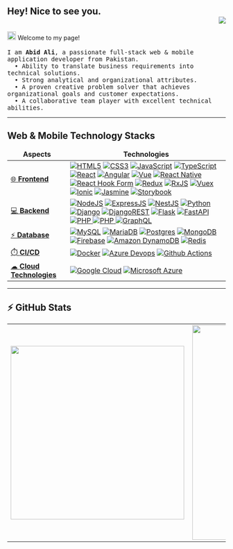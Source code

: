 ## Hey! Nice to see you. <div align = 'right'>![](https://komarev.com/ghpvc/?username=chris-trapstar&color=yellow)</div>

<p><img src="https://raw.githubusercontent.com/iampavangandhi/iampavangandhi/master/gifs/Hi.gif" width="20px" style="max-width:100%;"> Welcome to my page!
<br />
<br />
	<samp>
	I am <b>Abid Ali</b>, a passionate full-stack web & mobile application developer from Pakistan. <br/>
  &nbsp; • Ability to translate business requirements into technical solutions.<br />
  &nbsp; • Strong analytical and organizational attributes.<br />
  &nbsp; • A proven creative problem solver that achieves organizational goals and customer expectations.<br />
  &nbsp; • A collaborative team player with excellent technical abilities.<br />
	</samp>

---


<h2> Web & Mobile Technology Stacks</h2>

<table>
  <thead align="center">
    <tr border: none;>
      <td><b>Aspects</b></td>
      <td><b>Technologies</b></td>
    </tr>
  </thead>
  <tbody>
    <tr>
      <td>
        <a href="https://developer.mozilla.org/en-US/docs/Learn/Front-end_web_developer" rel="nofollow">
          🌐 <b>Frontend</b>
        </a>
      </td>
      <td>
	      <a href="https://developer.mozilla.org/en-US/docs/Glossary/HTML5" rel="nofollow">
        <img alt="HTML5" src="https://img.shields.io/badge/HTML5-E34F26?style=for-the-badge&logo=html5&logoColor=white" data-canonical-src="https://img.shields.io/badge/HTML5-E34F26?style=for-the-badge&logo=html5&logoColor=white" style="max-width: 100%;"/></a>
	      <a href="https://developer.mozilla.org/en-US/docs/Web/CSS" rel="nofollow">
        <img alt="CSS3" src="https://img.shields.io/badge/CSS3-1572B6?style=for-the-badge&logo=css3&logoColor=white" data-canonical-src="https://img.shields.io/badge/CSS3-1572B6?style=for-the-badge&logo=css3&logoColor=white" style="max-width: 100%;"/></a>
	      <a href="https://developer.mozilla.org/en-US/docs/Web/JavaScript" rel="nofollow">
        <img alt="JavaScript" src="https://img.shields.io/badge/JavaScript-323330?style=for-the-badge&logo=javascript&logoColor=F7DF1E" data-canonical-src="https://img.shields.io/badge/JavaScript-323330?style=for-the-badge&logo=javascript&logoColor=F7DF1E" style="max-width: 100%;"/></a>
	      <a href="https://www.typescriptlang.org/" rel="nofollow">
        <img alt="TypeScript" src="https://img.shields.io/badge/TypeScript-007ACC?style=for-the-badge&logo=typescript&logoColor=white" data-canonical-src="https://img.shields.io/badge/TypeScript-007ACC?style=for-the-badge&logo=typescript&logoColor=white" style="max-width: 100%;"/></a>
	      <a href="https://reactjs.org/" rel="nofollow">
        <img alt="React" src="https://img.shields.io/badge/React-20232A?style=for-the-badge&logo=react&logoColor=61DAFB" data-canonical-src="https://img.shields.io/badge/React-20232A?style=for-the-badge&logo=react&logoColor=61DAFB" style="max-width: 100%;"/></a>
	      <a href="https://angular.io/" rel="nofollow">
        <img alt="Angular" src="https://img.shields.io/badge/Angular-DD0031?style=for-the-badge&logo=angular&logoColor=white" data-canonical-src="https://img.shields.io/badge/Angular-DD0031?style=for-the-badge&logo=angular&logoColor=white" style="max-width: 100%;"/></a>
        <a href="https://vuejs.org/" rel="nofollow">
        <img alt="Vue" src="https://img.shields.io/badge/Vue.js-35495E?style=for-the-badge&logo=vuedotjs&logoColor=4FC08D"
        data-canonical-src="https://img.shields.io/badge/Vue.js-35495E?style=for-the-badge&logo=vuedotjs&logoColor=4FC08D"
        style="max-width: 100%;"/></a>
        <a href="https://reactnative.dev/" rel="nofollow">
        <img alt="React Native" src="https://img.shields.io/badge/react_native-%2320232a.svg?style=for-the-badge&logo=react&logoColor=%2361DAFB"
        data-canonical-src="https://img.shields.io/badge/react_native-%2320232a.svg?style=for-the-badge&logo=react&logoColor=%2361DAFB"
        style="max-width: 100%;"/></a>
        <a href="https://react-hook-form.com/" rel="nofollow">
        <img alt="React Hook Form" src="https://img.shields.io/badge/React%20Hook%20Form-%23EC5990.svg?style=for-the-badge&logo=reacthookform&logoColor=white"
        data-canonical-src="https://img.shields.io/badge/React%20Hook%20Form-%23EC5990.svg?style=for-the-badge&logo=reacthookform&logoColor=white"
        style="max-width: 100%;"/></a>
        <a href="https://redux.js.org/" rel="nofollow">
        <img alt="Redux" src="https://img.shields.io/badge/redux-%23593d88.svg?style=for-the-badge&logo=redux&logoColor=white"
        data-canonical-src="https://img.shields.io/badge/redux-%23593d88.svg?style=for-the-badge&logo=redux&logoColor=white"
        style="max-width: 100%;"/></a>
        <a href="https://rxjs.dev/" rel="nofollow">
        <img alt="RxJS" src="https://img.shields.io/badge/rxjs-%23B7178C.svg?style=for-the-badge&logo=reactivex&logoColor=white"
        data-canonical-src="https://img.shields.io/badge/rxjs-%23B7178C.svg?style=for-the-badge&logo=reactivex&logoColor=white"
        style="max-width: 100%;"/></a>
        <a href="https://vuex.vuejs.org/" rel="nofollow">
        <img alt="Vuex" src="https://img.shields.io/badge/Vuetify-1867C0?style=for-the-badge&logo=vuetify&logoColor=AEDDFF"
        data-canonical-src="https://img.shields.io/badge/Vuetify-1867C0?style=for-the-badge&logo=vuetify&logoColor=AEDDFF"
        style="max-width: 100%;"/></a>
        <a href="https://vuex.vuejs.org/" rel="nofollow">
        <img alt="Ionic" src="https://img.shields.io/badge/Ionic-%233880FF.svg?style=for-the-badge&logo=Ionic&logoColor=white"
        data-canonical-src="https://img.shields.io/badge/Ionic-%233880FF.svg?style=for-the-badge&logo=Ionic&logoColor=white"
        style="max-width: 100%;"/></a>
	      <a href="https://jasmine.github.io/" rel="nofollow">
        <img alt="Jasmine" src="https://img.shields.io/badge/Jasmine-8A4182?style=for-the-badge&logo=Jasmine&logoColor=white" data-canonical-src="https://img.shields.io/badge/Jasmine-8A4182?style=for-the-badge&logo=Jasmine&logoColor=white" style="max-width: 100%;"/></a>
        <a href="https://storybook.js.org/" rel="nofollow">
        <img alt="Storybook" src="https://img.shields.io/badge/-Storybook-FF4785?style=for-the-badge&logo=storybook&logoColor=white" data-canonical-src="https://img.shields.io/badge/-Storybook-FF4785?style=for-the-badge&logo=storybook&logoColor=white" style="max-width: 100%;"/></a>
      </td>
    </tr>
	  <tr>
      <td>
        <a href="https://www.techopedia.com/definition/29568/back-end-developer#:~:text=A%20back%2Dend%20developer%20is,front%2Dend%20application%20or%20system." rel="nofollow">
          💻 <b>Backend</b>
        </a>
      </td>
      <td>
	      <a href="https://nodejs.org/en/" rel="nofollow">
        <img alt="NodeJS" src="https://img.shields.io/badge/Node.js-339933?style=for-the-badge&logo=nodedotjs&logoColor=white" data-canonical-src="https://img.shields.io/badge/Node.js-339933?style=for-the-badge&logo=nodedotjs&logoColor=white" style="max-width: 100%;"/></a>
	      <a href="https://expressjs.com/" rel="nofollow">
        <img alt="ExpressJS" src="https://img.shields.io/badge/Express.js-000000?style=for-the-badge&logo=express&logoColor=white" data-canonical-src="https://img.shields.io/badge/Express.js-000000?style=for-the-badge&logo=express&logoColor=white" style="max-width: 100%;"/></a>
	      <a href="https://nestjs.com/" rel="nofollow">
        <img alt="NestJS" src="https://img.shields.io/badge/nestjs-E0234E?style=for-the-badge&logo=nestjs&logoColor=white" data-canonical-src="https://img.shields.io/badge/nestjs-E0234E?style=for-the-badge&logo=nestjs&logoColor=white" style="max-width: 100%;"/></a>
        <a href="https://www.python.org/" rel="nofollow">
        <img alt="Python" src="https://img.shields.io/badge/python-3670A0?style=for-the-badge&logo=python&logoColor=ffdd54" data-canonical-src="https://img.shields.io/badge/python-3670A0?style=for-the-badge&logo=python&logoColor=ffdd54" style="max-width: 100%;"/></a>
        <a href="https://www.djangoproject.com/" rel="nofollow">
        <img alt="Django" src="https://img.shields.io/badge/django-%23092E20.svg?style=for-the-badge&logo=django&logoColor=white" data-canonical-src="https://img.shields.io/badge/django-%23092E20.svg?style=for-the-badge&logo=django&logoColor=white" style="max-width: 100%;"/></a>
        <a href="https://www.django-rest-framework.org/" rel="nofollow">
        <img alt="DjangoREST" src="https://img.shields.io/badge/DJANGO-REST-ff1709?style=for-the-badge&logo=django&logoColor=white&color=ff1709&labelColor=gray" data-canonical-src="https://img.shields.io/badge/DJANGO-REST-ff1709?style=for-the-badge&logo=django&logoColor=white&color=ff1709&labelColor=gray" style="max-width: 100%;"/></a>
        <a href="https://flask.palletsprojects.com/" rel="nofollow">
        <img alt="Flask" src="https://img.shields.io/badge/flask-%23000.svg?style=for-the-badge&logo=flask&logoColor=white" data-canonical-src="https://img.shields.io/badge/flask-%23000.svg?style=for-the-badge&logo=flask&logoColor=white" style="max-width: 100%;"/></a>
        <a href="https://fastapi.tiangolo.com/" rel="nofollow">
        <img alt="FastAPI" src="https://img.shields.io/badge/FastAPI-005571?style=for-the-badge&logo=fastapi" data-canonical-src="https://img.shields.io/badge/FastAPI-005571?style=for-the-badge&logo=fastapi" style="max-width: 100%;"/>
        </a>
        <a href="https://www.php.net/" rel="nofollow">
        <img alt="PHP" src="https://img.shields.io/badge/php-%23777BB4.svg?style=for-the-badge&logo=php&logoColor=white" data-canonical-src="https://img.shields.io/badge/php-%23777BB4.svg?style=for-the-badge&logo=php&logoColor=white" style="max-width: 100%;"/>
        </a>
        <a href="https://laravel.com/" rel="nofollow">
        <img alt="PHP" src="https://img.shields.io/badge/laravel-%23FF2D20.svg?style=for-the-badge&logo=laravel&logoColor=white" data-canonical-src="https://img.shields.io/badge/laravel-%23FF2D20.svg?style=for-the-badge&logo=laravel&logoColor=white" style="max-width: 100%;"/>
        </a>
	      <a href="https://www.twilio.com/" rel="nofollow">
        <img alt="GraphQL" src="https://img.shields.io/badge/-GraphQL-E10098?style=for-the-badge&logo=graphql&logoColor=white" data-canonical-src="https://img.shields.io/badge/-GraphQL-E10098?style=for-the-badge&logo=graphql&logoColor=white" style="max-width: 100%;"/></a>
	    </td>
    </tr>
    <tr>
      <td>
        <a href="https://www.techtarget.com/searchdatamanagement/definition/database#:~:text=A%20database%20is%20information%20that,data%2C%20financials%20and%20product%20information.">
        ⚡ <b>Database</b>
        </a>
      </td>
      <td>
	      <a href="https://www.mysql.com/" rel="nofollow">
        <img alt="MySQL" src="https://img.shields.io/badge/MySQL-005C84?style=for-the-badge&logo=mysql&logoColor=white" data-canonical-src="https://img.shields.io/badge/MySQL-005C84?style=for-the-badge&logo=mysql&logoColor=white" style="max-width: 100%;"/></a>
	      <a href="https://mariadb.com/" rel="nofollow">
        <img alt="MariaDB" src="https://img.shields.io/badge/MariaDB-003545?style=for-the-badge&logo=mariadb&logoColor=white" data-canonical-src="https://img.shields.io/badge/MariaDB-003545?style=for-the-badge&logo=mariadb&logoColor=white" style="max-width: 100%;"/></a>
	      <a href="https://www.postgresql.org/" rel="nofollow">
        <img alt="Postgres" src="https://img.shields.io/badge/postgres-%23316192.svg?style=for-the-badge&logo=postgresql&logoColor=white" data-canonical-src="https://img.shields.io/badge/postgres-%23316192.svg?style=for-the-badge&logo=postgresql&logoColor=white" style="max-width: 100%;"/></a>
	      <a href="https://www.mongodb.com/" rel="nofollow">
        <img alt="MongoDB" src="https://img.shields.io/badge/MongoDB-4EA94B?style=for-the-badge&logo=mongodb&logoColor=white" data-canonical-src="https://img.shields.io/badge/MongoDB-4EA94B?style=for-the-badge&logo=mongodb&logoColor=white" style="max-width: 100%;"/></a>
	      <a href="https://firebase.google.com/" rel="nofollow">
        <img alt="Firebase" src="https://img.shields.io/badge/Firebase-039BE5?style=for-the-badge&logo=Firebase&logoColor=white" data-canonical-src="https://img.shields.io/badge/Firebase-039BE5?style=for-the-badge&logo=Firebase&logoColor=white" style="max-width: 100%;"/></a>
	      <a href="https://aws.amazon.com/dynamodb/" rel="nofollow">
        <img alt="Amazon DynamoDB" src="https://img.shields.io/badge/Amazon%20DynamoDB-4053D6?style=for-the-badge&logo=Amazon%20DynamoDB&logoColor=white" data-canonical-src="https://img.shields.io/badge/Amazon%20DynamoDB-4053D6?style=for-the-badge&logo=Amazon%20DynamoDB&logoColor=white" style="max-width: 100%;"/></a>
	      <a href="https://redis.io/" rel="nofollow"><img alt="Redis" src="https://img.shields.io/badge/redis-%23DD0031.svg?&style=for-the-badge&logo=redis&logoColor=white" data-canonical-src="https://img.shields.io/badge/redis-%23DD0031.svg?&style=for-the-badge&logo=redis&logoColor=white" style="max-width: 100%;"/></a>
	    </td>
    </tr>
    <tr>
      <td>
        <a href="https://www.redhat.com/en/topics/devops/what-is-ci-cd">
          ⏱️ <b>CI/CD</b>
        </a>
      </td>
      <td>
	      <a href="https://www.docker.com/" rel="nofollow"><img alt="Docker" src="https://img.shields.io/badge/Docker-2CA5E0?style=for-the-badge&logo=docker&logoColor=white" data-canonical-src="https://img.shields.io/badge/Docker-2CA5E0?style=for-the-badge&logo=docker&logoColor=white" style="max-width: 100%;"/></a>
	      <a href="https://azure.microsoft.com/en-us/services/devops/" rel="nofollow"><img alt="Azure Devops" src="https://img.shields.io/badge/Azure_DevOps-0078D7?style=for-the-badge&logo=azure-devops&logoColor=white" data-canonical-src="https://img.shields.io/badge/Azure_DevOps-0078D7?style=for-the-badge&logo=azure-devops&logoColor=white" style="max-width: 100%;"/></a>
	      <a href="https://github.com/features/actions" rel="nofollow"><img alt="Github Actions" src="https://img.shields.io/badge/GitHub_Actions-2088FF?style=for-the-badge&logo=github-actions&logoColor=white" data-canonical-src="https://img.shields.io/badge/GitHub_Actions-2088FF?style=for-the-badge&logo=github-actions&logoColor=white" style="max-width: 100%;"/></a>
      </td>
    </tr>
    <tr>
      <td>
        <a href="https://azure.microsoft.com/en-in/overview/what-is-cloud-computing/">
          ☁ <b>Cloud Technologies</b>
        </a>
      </td>
      <td>
	      <a href="https://cloud.google.com/" rel="nofollow"><img alt="Google Cloud" src="https://img.shields.io/badge/Google_Cloud-4285F4?style=for-the-badge&logo=google-cloud&logoColor=white" data-canonical-src="https://img.shields.io/badge/Google_Cloud-4285F4?style=for-the-badge&logo=google-cloud&logoColor=white" style="max-width: 100%;"/></a>
	      <a href="https://azure.microsoft.com/en-in/" rel="nofollow"><img alt="Microsoft Azure" src="https://img.shields.io/badge/microsoft%20azure-0089D6?style=for-the-badge&logo=microsoft-azure&logoColor=white" data-canonical-src="https://img.shields.io/badge/microsoft%20azure-0089D6?style=for-the-badge&logo=microsoft-azure&logoColor=white" style="max-width: 100%;"/></a>
     </td>
    </tr>
  </tbody>
</table>

---
## :zap: GitHub Stats

<center>
  <table>
    <tr>
      <td>
        <img width="400px" align="left" src="https://github-readme-stats.vercel.app/api/top-langs?username=chris-trapstar&show_icons=true&theme=solarized-dark&langs_count=4&layout=compact" />
      </td>
      <td>
        <img width="495px" align="left" src="https://github-readme-stats.vercel.app/api?username=chris-trapstar&show_icons=true&theme=solarized-dark"/>
      </td>
    </tr>   
  </table>
</center>
